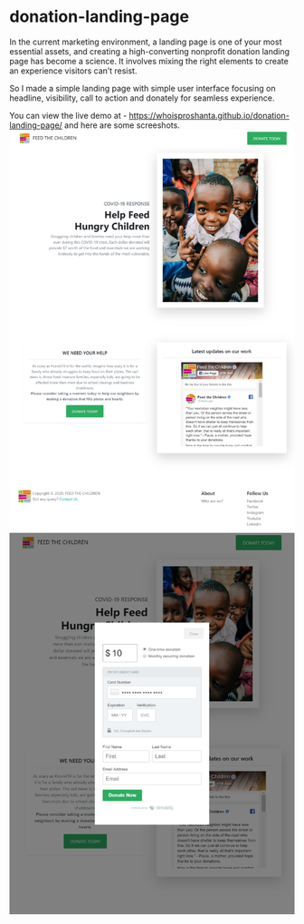 # donation-landing-page
In the current marketing environment, a landing page is one of your most essential assets, and creating a high-converting nonprofit donation landing page has become a science. It involves mixing the right elements to create an experience visitors can’t resist.

So I made a simple landing page with simple user interface focusing on headline, visibility, call to action and donately for seamless experience.

You can view the live demo at - https://whoisproshanta.github.io/donation-landing-page/
and here are some screeshots.
![](images/ss1.png)
![](images/ss2.png)
